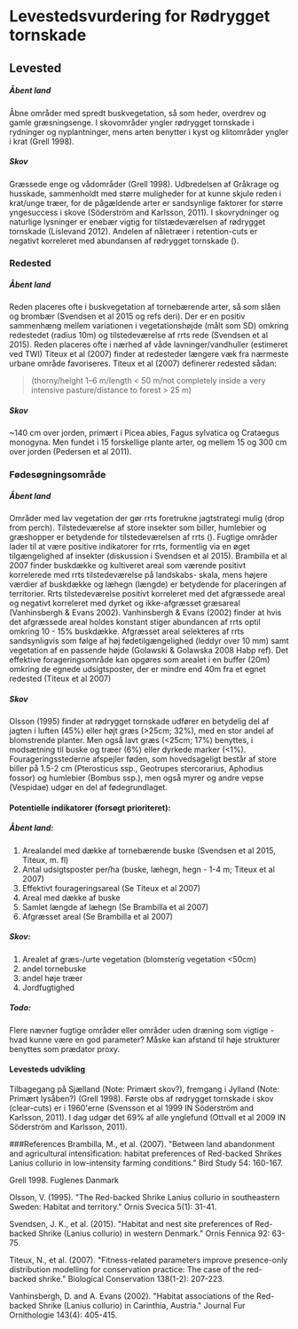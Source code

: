 # Levestedsvurdering for  Rødrygget tornskade

## Levested
##### Åbent land
Åbne områder med spredt buskvegetation, så som heder, overdrev og gamle græsningsenge. I skovområder 
yngler rødrygget tornskade i rydninger og nyplantninger, mens arten benytter i kyst og klitområder yngler i krat (Grell 1998).
##### Skov
Græssede enge og vådområder (Grell 1998). Udbredelsen af Gråkrage og husskade, sammenholdt med større muligheder for at kunne skjule reden i krat/unge træer, for de pågældende arter er sandsynlige faktorer for større yngesuccess i skove (Söderström and Karlsson, 2011). I skovrydninger og naturlige lysninger er enebær vigtig for tilstædeværelsen af rødrygget tornskade (Lislevand 2012). Andelen af nåletræer i retention-cuts er negativt korreleret med abundansen af rødrygget tornskade ().

### Redested
##### Åbent land
Reden placeres ofte i buskvegetation af tornebærende arter, så som slåen og brombær (Svendsen et al 2015 og refs deri).
Der er en positiv sammenhæng mellem variationen i vegetationshøjde (målt som SD) omkring redestedet (radius 10m) og
tilstedeværelse af rrts rede (Svendsen et al 2015). Reden placeres ofte i nærhed af våde lavninger/vandhuller (estimeret ved TWI)
Titeux et al (2007) finder at redesteder længere væk fra nærmeste urbane område favoriseres. 
Titeux et al (2007) definerer redested sådan:
>(thorny/height 1–6 m/length < 50 m/not completely
>inside a very intensive pasture/distance to forest > 25 m)

##### Skov
~140 cm over jorden, primært i Picea abies, Fagus sylvatica og Crataegus monogyna. Men fundet i 15 forskellige plante arter, og mellem 15 og 300 cm over jorden (Pedersen et al 2011).

### Fødesøgningsområde
##### Åbent land
Områder med lav vegetation der gør rrts foretrukne jagtstrategi mulig (drop from perch). Tilstedeværelse af store insekter
som biller, humlebier og græshopper er betydende for tilstedeværelsen af rrts (). Fugtige områder lader til at være positive
indikatorer for rrts, formentlig via en øget tilgængelighed af insekter (diskussion i Svendsen et al 2015).
Brambilla et al 2007 finder buskdække og kultiveret areal som værende positivt korrelerede med rrts tilstedeværelse på landskabs-
skala, mens højere værdier af buskdække og læhegn (længde) er betydende for placeringen af territorier.
Rrts tilstedeværelse positivt korreleret med det afgræssede areal og negativt korreleret med dyrket og ikke-afgræsset
græsareal (Vanhinsbergh & Evans 2002). Vanhinsbergh & Evans (2002) finder at hvis det afgræssede areal holdes konstant stiger 
abundancen af rrts optil omkring 10 - 15% buskdække.
Afgræsset areal selekteres af rrts sandsynligvis som følge af høj fødetilgængelighed (leddyr over 10 mm) samt vegetation af
en passende højde (Golawski & Golawska 2008 Habp ref).
Det effektive forageringsområde kan opgøres som arealet i en buffer (20m) omkring de egnede udsigtsposter, der er mindre end 40m
fra et egnet redested (Titeux et al 2007)

##### Skov
Olsson (1995) finder at rødrygget tornskade udfører en betydelig del af jagten i luften (45%) eller højt græs (>25cm; 32%), med en stor andel af blomstrende planter. Men også lavt græs (<25cm; 17%) benyttes, i modsætning til buske og træer (6%) eller dyrkede marker (<1%). Fourageringsstederne afspejler føden, som hovedsageligt består af store biller på 1.5-2 cm (Pterosticus ssp., Geotrupes stercorarius, Aphodius fossor) og humlebier (Bombus ssp.), men også myrer og andre vepse (Vespidae) udgør en del af fødegrundlaget.

#### Potentielle indikatorer (forsøgt prioriteret):
##### Åbent land:
 1. Arealandel med dække af tornebærende buske (Svendsen et al 2015, Titeux, m. fl)
 1. Antal udsigtsposter per/ha (buske, læhegn, hegn - 1-4 m; Titeux et al 2007)
 1. Effektivt fourageringsareal (Se Titeux et al 2007)
 1. Areal med dække af buske
 1. Samlet længde af læhegn (Se Brambilla et al 2007)
 1. Afgræsset areal (Se Brambilla et al 2007)

##### Skov:
1. Arealet af græs-/urte vegetation (blomsterig vegetation <50cm)
1. andel tornebuske
1. andel høje træer
1. Jordfugtighed

##### Todo:
Flere nævner fugtige områder eller områder uden dræning som vigtige - hvad kunne være en god parameter?
Måske kan afstand til høje strukturer benyttes som prædator proxy.


#### Levesteds udvikling
Tilbagegang på Sjælland (Note: Primært skov?), fremgang i Jylland (Note: Primært lysåben?) (Grell 1998). Første obs af rødrygget tornskade i skov (clear-cuts) er i 1960'erne (Svensson et al 1999 IN Söderström and Karlsson, 2011). I dag udgør det 69% af alle ynglefund (Ottvall et al 2009 IN Söderström and Karlsson, 2011).

###References
Brambilla, M., et al. (2007). "Between land abandonment and agricultural intensification: habitat preferences of Red-backed Shrikes Lanius collurio in low-intensity farming conditions." Bird Study 54: 160-167.

Grell 1998. Fuglenes Danmark

Olsson, V. (1995). "The Red-backed Shrike Lanius collurio in southeastern Sweden: Habitat and territory." Ornis Svecica 5(1): 31-41.
	
Svendsen, J. K., et al. (2015). "Habitat and nest site preferences of Red-backed Shrike (Lanius collurio) in western Denmark." Ornis Fennica 92: 63-75.

Titeux, N., et al. (2007). "Fitness-related parameters improve presence-only distribution modelling for conservation practice: The case of the red-backed shrike." Biological Conservation 138(1-2): 207-223.

Vanhinsbergh, D. and A. Evans (2002). "Habitat associations of the Red-backed Shrike (Lanius collurio) in Carinthia, Austria." Journal Fur Ornithologie 143(4): 405-415.

